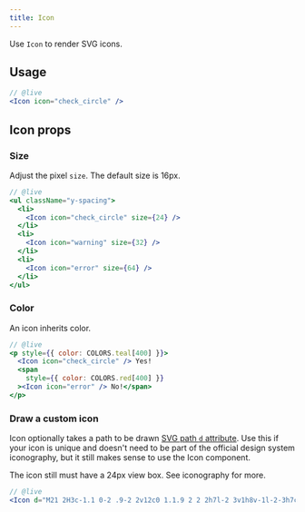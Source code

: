 ```yaml
---
title: Icon
---
```


<lede>Use `Icon` to render SVG icons.</lede>

## Usage

```jsx
// @live
<Icon icon="check_circle" />
```

## Icon props

### Size

Adjust the pixel `size`. The default size is 16px.

```jsx
// @live
<ul className="y-spacing">
  <li>
    <Icon icon="check_circle" size={24} />
  </li>
  <li>
    <Icon icon="warning" size={32} />
  </li>
  <li>
    <Icon icon="error" size={64} />
  </li>
</ul>
```

### Color

An icon inherits color.

```jsx
// @live
<p style={{ color: COLORS.teal[400] }}>
  <Icon icon="check_circle" /> Yes!
  <span
    style={{ color: COLORS.red[400] }}
  ><Icon icon="error" /> No!</span>
</p>
```

### Draw a custom icon

Icon optionally takes a path to be drawn [SVG path `d` attribute](https://developer.mozilla.org/en-US/docs/Web/SVG/Attribute/d). Use this if your icon is unique and doesn't need to be part of the official design system iconography, but it still makes sense to use the Icon component.

The icon still must have a 24px view box. See <gastby-link to="/styles/iconography">iconography</gatsby-link> for more.

```jsx
// @live
<Icon d="M21 2H3c-1.1 0-2 .9-2 2v12c0 1.1.9 2 2 2h7l-2 3v1h8v-1l-2-3h7c1.1 0 2-.9 2-2V4c0-1.1-.9-2-2-2zm0 12H3V4h18v10z" />
```